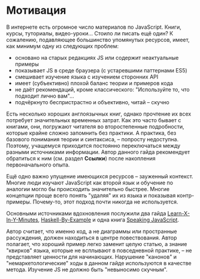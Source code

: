 # Мотивация

В интернете есть огромное число материалов по JavaScript. Книги, курсы, туториалы, видео-уроки...
Стоило ли писать ещё один? К сожалению, подавляющее большинство упомянутых ресурсов, имеет, как минимум
одну из следующих проблем:

* основано на старых редакциях JS или содержит неактуальные примеры
* показывает JS в среде браузера (с устаревшими паттернами ES5)
* смешивает изучение языка с изучением сторонних API
* имеет (субъективно) плохой баланс теории и примеров кода
* не даёт рекомендаций, кроме классического: "Используйте то, что подходит лично вам"...
* подчёркнуто беспристрастно и объективно, читай – скучно

Есть несколько хороших англоязычных книг, однако прочтение их всех потребует значительных временных затрат.
Как это часто бывает с книгами, они, погружают читателя во второстепенные подробности, которые крайне сложно
запомнить без практики. А практика, без базового понимания теории и синтаксиса, – попросту недоступна.
Поэтому, учащемуся приходится постоянно переключаться между разными источниками информации.
Автор данного гайда рекомендует обратиться к ним (см. раздел **Ссылки**) после накопления первоначального опыта.

Ещё одно важно упущение имеющихся ресурсов – зауженный контекст. Многие люди изучают
JavaScript как второй язык и обучение по аналогии могло бы происходить значительно быстрее.
Многие концепции проще всего понять "удаляя" их из языка и показывая контр-примеры.
Почему-то, этот подход почти никогда не используется.

Основными источниками вдохновления послужили два гайда [Learn-X-In-Y-Minutes](https://learnxinyminutes.com), [Haskell-By-Example](https://lotz84.github.io/haskellbyexample/)
и одна книга [Speaking JavaScript](speakingjs.com/es5/index.html).

Автор считает, что именно код, а не диаграммы или пространные рассуждения, должен находиться в центре повествования.
Автор полагает, что хороший пример легко заменит целую статью, а знание "квирков" языка, которые не всплывают
в повседневной практике, – не представляет ценности для начинающих. Нарушение "канонов" и "немаркетологические" ходы
в данном гайде используются в качестве метода. Изучение JS не должно быть "невыносимо скучным".

